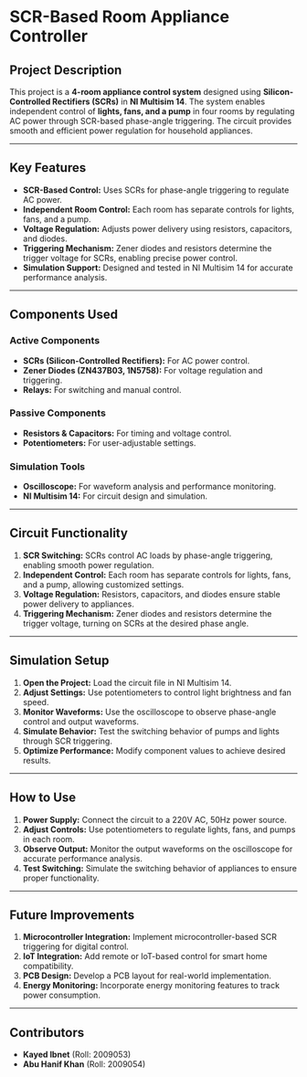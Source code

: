 # SCR-Based Room Appliance Controller

## Project Description
This project is a **4-room appliance control system** designed using **Silicon-Controlled Rectifiers (SCRs)** in **NI Multisim 14**. The system enables independent control of **lights, fans, and a pump** in four rooms by regulating AC power through SCR-based phase-angle triggering. The circuit provides smooth and efficient power regulation for household appliances.

---

## Key Features
- **SCR-Based Control:** Uses SCRs for phase-angle triggering to regulate AC power.
- **Independent Room Control:** Each room has separate controls for lights, fans, and a pump.
- **Voltage Regulation:** Adjusts power delivery using resistors, capacitors, and diodes.
- **Triggering Mechanism:** Zener diodes and resistors determine the trigger voltage for SCRs, enabling precise power control.
- **Simulation Support:** Designed and tested in NI Multisim 14 for accurate performance analysis.

---

## Components Used
### Active Components
- **SCRs (Silicon-Controlled Rectifiers):** For AC power control.
- **Zener Diodes (ZN437B03, 1N5758):** For voltage regulation and triggering.
- **Relays:** For switching and manual control.

### Passive Components
- **Resistors & Capacitors:** For timing and voltage control.
- **Potentiometers:** For user-adjustable settings.

### Simulation Tools
- **Oscilloscope:** For waveform analysis and performance monitoring.
- **NI Multisim 14:** For circuit design and simulation.

---

## Circuit Functionality
1. **SCR Switching:** SCRs control AC loads by phase-angle triggering, enabling smooth power regulation.
2. **Independent Control:** Each room has separate controls for lights, fans, and a pump, allowing customized settings.
3. **Voltage Regulation:** Resistors, capacitors, and diodes ensure stable power delivery to appliances.
4. **Triggering Mechanism:** Zener diodes and resistors determine the trigger voltage, turning on SCRs at the desired phase angle.

---

## Simulation Setup
1. **Open the Project:** Load the circuit file in NI Multisim 14.
2. **Adjust Settings:** Use potentiometers to control light brightness and fan speed.
3. **Monitor Waveforms:** Use the oscilloscope to observe phase-angle control and output waveforms.
4. **Simulate Behavior:** Test the switching behavior of pumps and lights through SCR triggering.
5. **Optimize Performance:** Modify component values to achieve desired results.

---

## How to Use
1. **Power Supply:** Connect the circuit to a 220V AC, 50Hz power source.
2. **Adjust Controls:** Use potentiometers to regulate lights, fans, and pumps in each room.
3. **Observe Output:** Monitor the output waveforms on the oscilloscope for accurate performance analysis.
4. **Test Switching:** Simulate the switching behavior of appliances to ensure proper functionality.

---

## Future Improvements
1. **Microcontroller Integration:** Implement microcontroller-based SCR triggering for digital control.
2. **IoT Integration:** Add remote or IoT-based control for smart home compatibility.
3. **PCB Design:** Develop a PCB layout for real-world implementation.
4. **Energy Monitoring:** Incorporate energy monitoring features to track power consumption.

---

## Contributors
- **Kayed Ibnet** (Roll: 2009053)
- **Abu Hanif Khan** (Roll: 2009054)
